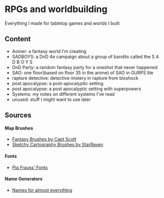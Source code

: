 # RPGs and worldbuilding

Everything I made for tabletop games and worlds I built

## Content 

* Aomer: a fantasy world I'm creating
* SADBOYS: a DnD 4e campaign about a group of bandits called the S A D B O Y S
* DnD Party: a random fantasy party for a oneshot that never happened
* SAO: one floor(based on floor 35 in the anime) of SAO in GURPS lite
* rapture detective: detective mistery in rapture from bioshock
* post apocalypse: a post-apocalyptic setting
* post apocalypse: a post apocalyptic setting with superpowers
* Systems: my notes on different systems I've read
* unused: stuff I might want to use later

## Sources

#### Map Brushes

* [Fantasy Brushes by Capt Scott](http://captscott.deviantart.com/art/Fantasy-Brush-Pack-01-191047320) 
* [Sketchy Cartography Brushes by StarRaven](http://starraven.deviantart.com/art/Sketchy-Cartography-Brushes-198264358) 

#### Fonts
* [Pia Frauss' Fonts](http://www.pia-frauss.de/fonts/)

#### Name Generators
* [Names for almost everything](http://fantasynamegenerators.com/)
